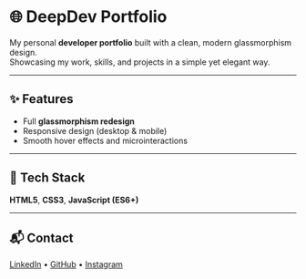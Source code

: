 # 🌐 DeepDev Portfolio

My personal **developer portfolio** built with a clean, modern glassmorphism design.  
Showcasing my work, skills, and projects in a simple yet elegant way.

---

## ✨ Features
- Full **glassmorphism redesign**  
- Responsive design (desktop & mobile)  
- Smooth hover effects and microinteractions  

---

## 🚀 Tech Stack
**HTML5**, **CSS3**, **JavaScript (ES6+)**

---

## 📬 Contact
[LinkedIn](https://www.linkedin.com/in/deepdevjose/) • [GitHub](https://github.com/deepdevjose) • [Instagram](https://instagram.com/deepdevjose)

